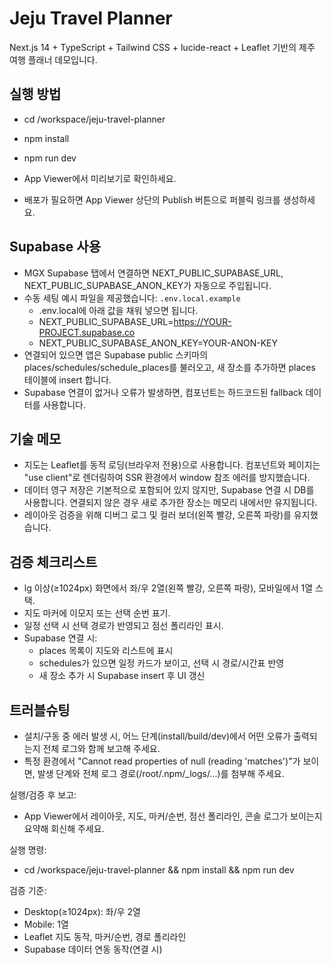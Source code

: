 # Jeju Travel Planner

Next.js 14 + TypeScript + Tailwind CSS + lucide-react + Leaflet 기반의 제주 여행 플래너 데모입니다.

## 실행 방법
- cd /workspace/jeju-travel-planner
- npm install
- npm run dev

- App Viewer에서 미리보기로 확인하세요.
- 배포가 필요하면 App Viewer 상단의 Publish 버튼으로 퍼블릭 링크를 생성하세요.

## Supabase 사용
- MGX Supabase 탭에서 연결하면 NEXT_PUBLIC_SUPABASE_URL, NEXT_PUBLIC_SUPABASE_ANON_KEY가 자동으로 주입됩니다.
- 수동 세팅 예시 파일을 제공했습니다: `.env.local.example`
  - .env.local에 아래 값을 채워 넣으면 됩니다.
  - NEXT_PUBLIC_SUPABASE_URL=https://YOUR-PROJECT.supabase.co
  - NEXT_PUBLIC_SUPABASE_ANON_KEY=YOUR-ANON-KEY
- 연결되어 있으면 앱은 Supabase public 스키마의 places/schedules/schedule_places를 불러오고, 새 장소를 추가하면 places 테이블에 insert 합니다.
- Supabase 연결이 없거나 오류가 발생하면, 컴포넌트는 하드코드된 fallback 데이터를 사용합니다.

## 기술 메모
- 지도는 Leaflet를 동적 로딩(브라우저 전용)으로 사용합니다. 컴포넌트와 페이지는 "use client"로 렌더링하여 SSR 환경에서 window 참조 에러를 방지했습니다.
- 데이터 영구 저장은 기본적으로 포함되어 있지 않지만, Supabase 연결 시 DB를 사용합니다. 연결되지 않은 경우 새로 추가한 장소는 메모리 내에서만 유지됩니다.
- 레이아웃 검증을 위해 디버그 로그 및 컬러 보더(왼쪽 빨강, 오른쪽 파랑)를 유지했습니다.

## 검증 체크리스트
- lg 이상(≥1024px) 화면에서 좌/우 2열(왼쪽 빨강, 오른쪽 파랑), 모바일에서 1열 스택.
- 지도 마커에 이모지 또는 선택 순번 표기.
- 일정 선택 시 선택 경로가 반영되고 점선 폴리라인 표시.
- Supabase 연결 시:
  - places 목록이 지도와 리스트에 표시
  - schedules가 있으면 일정 카드가 보이고, 선택 시 경로/시간표 반영
  - 새 장소 추가 시 Supabase insert 후 UI 갱신

## 트러블슈팅
- 설치/구동 중 에러 발생 시, 어느 단계(install/build/dev)에서 어떤 오류가 출력되는지 전체 로그와 함께 보고해 주세요. 
- 특정 환경에서 "Cannot read properties of null (reading 'matches')"가 보이면, 발생 단계와 전체 로그 경로(/root/.npm/_logs/...)를 첨부해 주세요.

실행/검증 후 보고:
- App Viewer에서 레이아웃, 지도, 마커/순번, 점선 폴리라인, 콘솔 로그가 보이는지 요약해 회신해 주세요.

실행 명령:
- cd /workspace/jeju-travel-planner && npm install && npm run dev

검증 기준:
- Desktop(≥1024px): 좌/우 2열
- Mobile: 1열
- Leaflet 지도 동작, 마커/순번, 경로 폴리라인
- Supabase 데이터 연동 동작(연결 시)